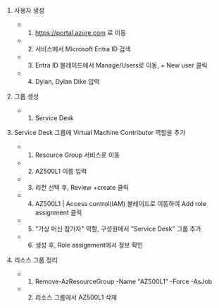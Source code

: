 1. 사용자 생성

    - 1. https://portal.azure.com 로 이동
    - 2. 서비스에서 Microsoft Entra ID 검색
    - 3. Entra ID 블레이드에서 Manage/Users로 이동, + New user 클릭
    - 4. Dylan, Dylan Dike 입력

2. 그룹 생성

    - 1. Service Desk

3. Service Desk 그룹에 Virtual Machine Contributor 역할을 추가

    - 1. Resource Group 서비스로 이동
    - 2. AZ500L1 이름 입력
    - 3. 리전 선택 후, Review +create 클릭
    - 4. AZ500L1 | Access control(IAM) 블레이드로 이동하여 Add role assignment 클릭
    - 5. "가상 머신 참가자" 역할, 구성원에서 "Service Desk" 그룹 추가
    - 6. 생성 후, Role assignment에서 정보 확인

4. 리소스 그룹 정리

    - 1. Remove-AzResourceGroup -Name "AZ500L1" -Force -AsJob
    - 2. 리소스 그룹에서 AZ500L1 삭제
